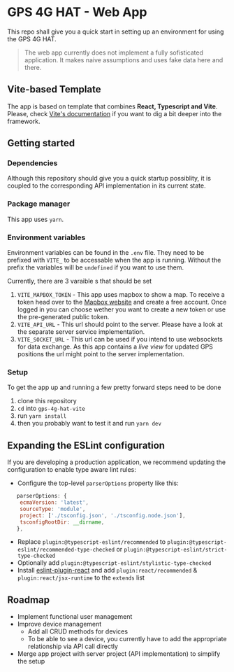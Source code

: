 # GPS 4G HAT - Web App

This repo shall give you a quick start in setting up an environment for using the GPS 4G HAT.

> The web app currently does not implement a fully sofisticated application. It makes naive assumptions and uses fake data here and there.

## Vite-based Template

The app is based on template that combines **React, Typescript and Vite**. Please, check [Vite's documentation](https://vitejs.dev/guide/) if you want to dig a bit deeper into the framework.

## Getting started

### Dependencies

Although this repository should give you a quick startup possiblity, it is coupled to the corresponding API implementation in its current state.

### Package manager

This app uses `yarn`.

### Environment variables

Environment variables can be found in the `.env` file. They need to be prefixed with `VITE_` to be accessable when the app is running. Without the prefix the variables will be `undefined` if you want to use them.

Currently, there are 3 varaible s that should be set

1. `VITE_MAPBOX_TOKEN` - This app uses mapbox to show a map. To receive a token head over to the [Mapbox website](https://www.mapbox.com/) and create a free account. Once logged in you can choose wether you want to create a new token or use the pre-generated public token.
2. `VITE_API_URL` - This url should point to the server. Please have a look at the separate server service implementation.
3. `VITE_SOCKET_URL` - This url can be used if you intend to use websockets for data exchange. As this app contains a _live view_ for updated GPS positions the url might point to the server implementation.

### Setup

To get the app up and running a few pretty forward steps need to be done

1. clone this repository
2. `cd` into `gps-4g-hat-vite`
3. run `yarn install`
4. then you probably want to test it and run `yarn dev`

## Expanding the ESLint configuration

If you are developing a production application, we recommend updating the configuration to enable type aware lint rules:

-   Configure the top-level `parserOptions` property like this:

```js
   parserOptions: {
    ecmaVersion: 'latest',
    sourceType: 'module',
    project: ['./tsconfig.json', './tsconfig.node.json'],
    tsconfigRootDir: __dirname,
   },
```

-   Replace `plugin:@typescript-eslint/recommended` to `plugin:@typescript-eslint/recommended-type-checked` or `plugin:@typescript-eslint/strict-type-checked`
-   Optionally add `plugin:@typescript-eslint/stylistic-type-checked`
-   Install [eslint-plugin-react](https://github.com/jsx-eslint/eslint-plugin-react) and add `plugin:react/recommended` & `plugin:react/jsx-runtime` to the `extends` list

## Roadmap

-   Implement functional user management
-   Improve device management
    -   Add all CRUD methods for devices
    -   To be able to see a device, you currently have to add the appropriate relationship via API call directly
-   Merge app project with server project (API implementation) to simplify the setup
